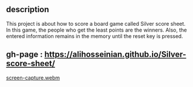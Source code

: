 ## description

This project is about how to score a board game called Silver score sheet.
In this game, the people who get the least points are the winners. Also, the entered information remains in the memory until the reset key is pressed.

## gh-page : https://alihosseinian.github.io/Silver-score-sheet/

[screen-capture.webm](https://user-images.githubusercontent.com/85167190/227735838-c2ba43e7-512b-419c-a4de-5dc7bd98a3f5.webm)
